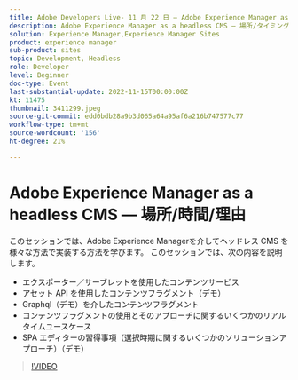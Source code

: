 ```yaml
---
title: Adobe Developers Live- 11 月 22 日 — Adobe Experience Manager as a Headless CMS - Where/When/Why?
description: Adobe Experience Manager as a headless CMS — 場所/タイミング/理由このセッションでは、Adobe Experience Managerを介してヘッドレス CMS を様々な方法で実装する方法を学びます。 このセッションでは、次の内容を取り上げます。エクスポーター/サーブレットを介したコンテンツサービスアセット API を介したコンテンツフラグメント（デモ） Graphql を介したコンテンツフラグメント（デモ）コンテンツフラグメントの使用例と、SPA Editor の学習方法（選択時のソリューション） （デモ）
solution: Experience Manager,Experience Manager Sites
product: experience manager
sub-product: sites
topic: Development, Headless
role: Developer
level: Beginner
doc-type: Event
last-substantial-update: 2022-11-15T00:00:00Z
kt: 11475
thumbnail: 3411299.jpeg
source-git-commit: edd0bdb28a9b3d065a64a95af6a216b747577c77
workflow-type: tm+mt
source-wordcount: '156'
ht-degree: 21%

---
```


# Adobe Experience Manager as a headless CMS — 場所/時間/理由

このセッションでは、Adobe Experience Managerを介してヘッドレス CMS を様々な方法で実装する方法を学びます。 このセッションでは、次の内容を説明します。

* エクスポーター／サーブレットを使用したコンテンツサービス
* アセット API を使用したコンテンツフラグメント（デモ）
* Graphql（デモ）を介したコンテンツフラグメント
* コンテンツフラグメントの使用とそのアプローチに関するいくつかのリアルタイムユースケース
* SPA エディターの習得事項（選択時期に関するいくつかのソリューションアプローチ）（デモ）

>[!VIDEO](https://video.tv.adobe.com/v/3411299/?quality=12&learn=on)

